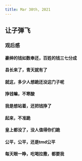```yaml
---
title: Mar 30th, 2021
---
```


## 让子弹飞
### 观后感
#### 豪绅的钱如数奉还，百姓的钱三七分成
#### 县长来了，青天就有了
#### 就这，多少人想跪还没这门子呢
#### 挣钱嘛，不寒酸
#### 我是想站着，还把钱挣了
#### 起来，不准跪
#### 皇上都没了，没人值得你们跪
#### 公平，公平，还是tmd公平
#### 每天眼一睁，吃喝拉撒，都要我
####
